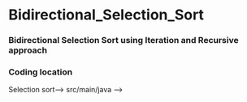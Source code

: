 # Bidirectional_Selection_Sort

<h3>Bidirectional Selection Sort using Iteration and Recursive approach</h3>

<h3>Coding location</h3>
Selection sort--> src/main/java -->


